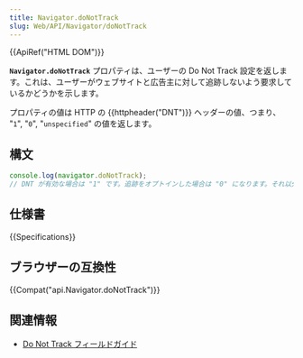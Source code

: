 ```yaml
---
title: Navigator.doNotTrack
slug: Web/API/Navigator/doNotTrack
---
```


{{ApiRef("HTML DOM")}}

**`Navigator.doNotTrack`** プロパティは、ユーザーの Do Not Track 設定を返します。これは、ユーザーがウェブサイトと広告主に対して追跡しないよう要求しているかどうかを示します。

プロパティの値は HTTP の {{httpheader("DNT")}} ヘッダーの値、つまり、 "`1`", "`0`", "`unspecified`" の値を返します。

## 構文

```js
console.log(navigator.doNotTrack);
// DNT が有効な場合は "1" です。追跡をオプトインした場合は "0" になります。それ以外は "unspecified" です。
```

## 仕様書

{{Specifications}}

## ブラウザーの互換性

{{Compat("api.Navigator.doNotTrack")}}

## 関連情報

- [Do Not Track フィールドガイド](/ja/docs/Web/Security/Do_not_track_field_guide)
